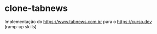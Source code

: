 # clone-tabnews

Implementação do https://www.tabnews.com.br para o https://curso.dev (ramp-up skills)
